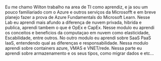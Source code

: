 Eu me chamo Wilton trabalho na area de  TI como aprendiz, e ja sou um pouco familiariado com o Azure e outros serviços da Microsofft e em breve planejo fazer a prova de Azure Fundamentals do Microsoft Learn. Nesse Lab eu aprendi mais afundo a diferença de nuvem privada, hibrida e publica, aprendi tambem o que é OpEx e CapEx.
Nesse modulo eu aprendi os conceitos e beneficios da computaçao em nuvem como elasticidade, Escabilidade, entre outros.
No outro modulo eu aprendi sobre SaaS PaaS IaaS, entendendo qual as diferenças e responsabilidade.
Nessa modulo aprendi sobre containers azure, VMAS e VNET/rede.
Nessa parte eu aprendi sobre armazenamento e os seus tipos, como migrar dados e etc...
